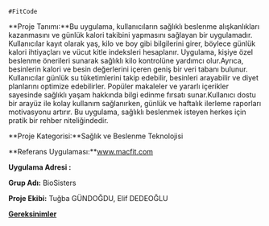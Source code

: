     #FitCode
**Proje Tanımı:**Bu uygulama, kullanıcıların sağlıklı beslenme alışkanlıkları kazanmasını ve günlük kalori takibini yapmasını sağlayan bir uygulamadır. Kullanıcılar kayıt olarak yaş, kilo ve boy gibi bilgilerini girer, böylece günlük kalori ihtiyaçları ve vücut kitle indeksleri hesaplanır. Uygulama, kişiye özel beslenme önerileri sunarak sağlıklı kilo kontrolüne yardımcı olur.Ayrıca, besinlerin kalori ve besin değerlerini içeren geniş bir veri tabanı bulunur. Kullanıcılar günlük su tüketimlerini takip edebilir, besinleri arayabilir ve diyet planlarını optimize edebilirler. Popüler makaleler ve yararlı içerikler sayesinde sağlıklı yaşam hakkında bilgi edinme fırsatı sunar.Kullanıcı dostu bir arayüz ile kolay kullanım sağlanırken, günlük ve haftalık ilerleme raporları motivasyonu artırır. Bu uygulama, sağlıklı beslenmek isteyen herkes için pratik bir rehber niteliğindedir.

**Proje Kategorisi:**Sağlık ve Beslenme Teknolojisi

**Referans Uygulaması:**www.macfit.com 

**Uygulama Adresi :**

**Grup Adı:** BioSisters

**Proje Ekibi:** Tuğba GÜNDOĞDU, Elif DEDEOĞLU

**[Gereksinimler](FitCode_Gereksinimler.md)**
